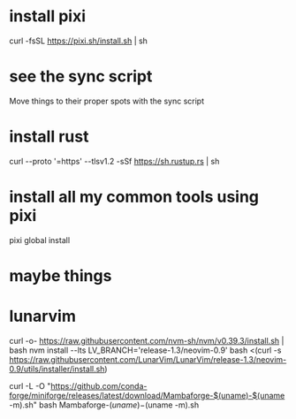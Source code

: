 
# install pixi
curl -fsSL https://pixi.sh/install.sh | sh

# see the sync script
Move things to their proper spots with the sync script

# install rust 
curl --proto '=https' --tlsv1.2 -sSf https://sh.rustup.rs | sh

# install all my common tools using pixi
pixi global install




# maybe things

# lunarvim 
curl -o- https://raw.githubusercontent.com/nvm-sh/nvm/v0.39.3/install.sh | bash
nvm install --lts
LV_BRANCH='release-1.3/neovim-0.9' bash <(curl -s https://raw.githubusercontent.com/LunarVim/LunarVim/release-1.3/neovim-0.9/utils/installer/install.sh)

curl -L -O "https://github.com/conda-forge/miniforge/releases/latest/download/Mambaforge-$(uname)-$(uname -m).sh"
bash Mambaforge-$(uname)-$(uname -m).sh



